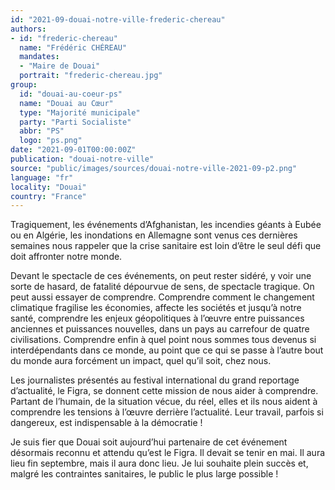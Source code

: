 ```yaml
---
id: "2021-09-douai-notre-ville-frederic-chereau"
authors:
- id: "frederic-chereau"
  name: "Frédéric CHÉREAU"
  mandates: 
  - "Maire de Douai"
  portrait: "frederic-chereau.jpg"
group:
  id: "douai-au-coeur-ps"
  name: "Douai au Cœur"
  type: "Majorité municipale"
  party: "Parti Socialiste"
  abbr: "PS"
  logo: "ps.png"
date: "2021-09-01T00:00:00Z"
publication: "douai-notre-ville"
source: "public/images/sources/douai-notre-ville-2021-09-p2.png"
language: "fr"
locality: "Douai"
country: "France"
---
```


Tragiquement, les événements d’Afghanistan, les incendies géants à Eubée ou en Algérie, les inondations en Allemagne sont venus ces dernières semaines nous rappeler que la crise sanitaire est loin d’être le seul défi que doit affronter notre monde.

Devant le spectacle de ces événements, on peut rester sidéré, y voir une sorte de hasard, de fatalité dépourvue de sens, de spectacle tragique. On peut aussi essayer de comprendre. Comprendre comment le changement climatique fragilise les économies, affecte les sociétés et jusqu’à notre santé, comprendre les enjeux géopolitiques à l’œuvre entre puissances anciennes et puissances nouvelles, dans un pays au carrefour de quatre civilisations. Comprendre enfin à quel point nous sommes tous devenus si interdépendants dans ce monde, au point que ce qui se passe à l’autre bout du monde aura forcément un impact, quel qu’il soit, chez nous.

Les journalistes présentés au festival international du grand reportage d’actualité, le Figra, se donnent cette mission de nous aider à comprendre. Partant de l’humain, de la situation vécue, du réel, elles et ils nous aident à comprendre les tensions à l’œuvre derrière l’actualité. Leur travail, parfois si dangereux, est indispensable à la démocratie !

Je suis fier que Douai soit aujourd’hui partenaire de cet événement désormais reconnu et attendu qu’est le Figra. Il devait se tenir en mai. Il aura lieu fin septembre, mais il aura donc lieu. Je lui souhaite plein succès et, malgré les contraintes sanitaires, le public le plus large possible !
